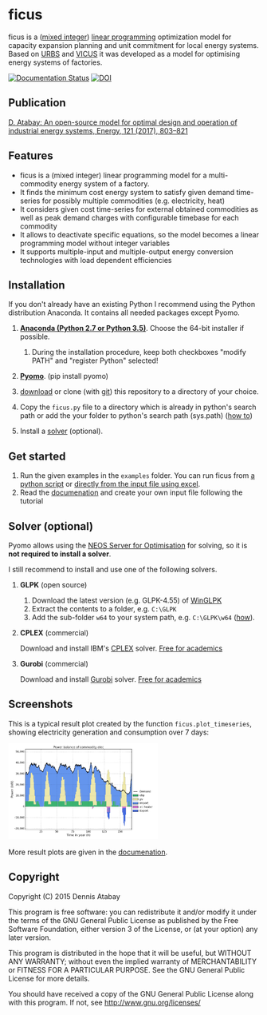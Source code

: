 # ficus

ficus is a ([mixed integer](https://en.wikipedia.org/wiki/Integer_programming)) [linear programming](https://en.wikipedia.org/wiki/Linear_programming) optimization model for capacity expansion planning and unit commitment for local energy systems. Based on [URBS](https://github.com/tum-ens/urbs) and [VICUS](https://github.com/ojdo/vicus) it was developed as a model for optimising energy systems of factories.

[![Documentation Status](https://readthedocs.org/projects/ficus/badge/?version=latest)](https://ficus.readthedocs.org/en/latest/)  [![DOI](https://zenodo.org/badge/18757/yabata/ficus.svg)](https://zenodo.org/badge/latestdoi/18757/yabata/ficus)

## Publication

[D. Atabay: An open-source model for optimal design and operation of industrial energy systems, Energy, 121 (2017), 803–821](http://dx.doi.org/10.1016/j.energy.2017.01.030)

## Features

  * ficus is a (mixed integer) linear programming model for a multi-commodity energy system of a factory.
  * It finds the minimum cost energy system to satisfy given demand time-series for possibly multiple commodities (e.g. electricity, heat)
  * It considers given cost time-series for external obtained commodities as well as peak demand charges with configurable timebase for each commodity
  * It allows to deactivate specific equations, so the model becomes a linear programming model without integer variables
  * It supports multiple-input and multiple-output energy conversion technologies with load dependent efficiencies


## Installation


If you don't already have an existing Python I recommend using the Python distribution Anaconda. It contains all needed packages except Pyomo. 

1.	**[Anaconda (Python 2.7 or Python 3.5)](http://continuum.io/downloads)**. Choose the 64-bit installer if possible.
	1.	During the installation procedure, keep both checkboxes "modify PATH" and "register Python" selected!
2. **[Pyomo](http://www.pyomo.org/installation)**. (pip install pyomo)	
	
3. [download](https://github.com/yabata/ficus/archive/master.zip) or clone (with [git](http://git-scm.com/)) this repository to a directory of your choice.
4.	Copy the `ficus.py` file to a directory which is already in python's search path or add the your folder to python's search path (sys.path) ([how to](http://stackoverflow.com/questions/17806673/where-shall-i-put-my-self-written-python-packages/17811151#17811151))	
	
5.	Install a [solver](#solver) (optional).



## Get started


1. Run the given examples in the `examples` folder. You can run ficus from [a python script](https://ficus.readthedocs.io/en/latest/run_ficus.html#run-from-python) or [directly from the input file using excel](https://ficus.readthedocs.io/en/latest/run_ficus.html#run-from-excel).
2. Read the [documenation](http://ficus.readthedocs.org) and create your own input file following the tutorial

## Solver (optional)<a name="solver"></a>

Pyomo allows using the [NEOS Server for Optimisation](http://www.neos-server.org/neos/) for solving, so it is **not required to install a solver**.

I still recommend to install and use one of the following solvers.

  1. **GLPK** (open source)
       1. Download the latest version (e.g. GLPK-4.55) of [WinGLPK](http://sourceforge.net/projects/winglpk/files/winglpk/)
       2. Extract the contents to a folder, e.g. `C:\GLPK`
       3. Add the sub-folder `w64` to your system path, e.g. `C:\GLPK\w64` ([how](http://geekswithblogs.net/renso/archive/2009/10/21/how-to-set-the-windows-path-in-windows-7.aspx)).
  2. **CPLEX** (commercial)
  
       Download and install IBM's [CPLEX](http://www-01.ibm.com/software/commerce/optimization/cplex-optimizer/) solver. [Free for academics](https://www.ibm.com/developerworks/community/blogs/jfp/entry/cplex_studio_in_ibm_academic_initiative?lang=en)
  3. **Gurobi** (commercial)

       Download and install [Gurobi](http://www.gurobi.com/) solver. [Free for academics](http://www.gurobi.com/academia/for-universities)

## Screenshots

This is a typical result plot created by the function `ficus.plot_timeseries`, showing electricity
generation and consumption over 7 days:

<a href="doc/img/elec-timeseries.png"><img src="doc/img/elec-timeseries.png" alt="Timeseries plot of 7 days of electricity generation and consumption in 15 minute resolution" style="width:300px"></a>

More result plots are given in the [documenation](http://ficus.readthedocs.org).
  
  
## Copyright

Copyright (C) 2015  Dennis Atabay

This program is free software: you can redistribute it and/or modify
it under the terms of the GNU General Public License as published by
the Free Software Foundation, either version 3 of the License, or
(at your option) any later version.

This program is distributed in the hope that it will be useful,
but WITHOUT ANY WARRANTY; without even the implied warranty of
MERCHANTABILITY or FITNESS FOR A PARTICULAR PURPOSE.  See the
GNU General Public License for more details.

You should have received a copy of the GNU General Public License
along with this program.  If not, see <http://www.gnu.org/licenses/>
